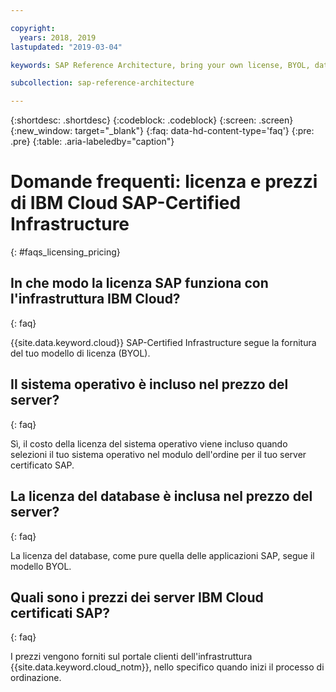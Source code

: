 ```yaml
---

copyright:
  years: 2018, 2019
lastupdated: "2019-03-04"

keywords: SAP Reference Architecture, bring your own license, BYOL, database

subcollection: sap-reference-architecture

---
```


{:shortdesc: .shortdesc}
{:codeblock: .codeblock}
{:screen: .screen}
{:new_window: target="_blank"}
{:faq: data-hd-content-type='faq'}
{:pre: .pre}
{:table: .aria-labeledby="caption"}

# Domande frequenti: licenza e prezzi di IBM Cloud SAP-Certified Infrastructure
{: #faqs_licensing_pricing}

## In che modo la licenza SAP funziona con l'infrastruttura IBM Cloud?
{: faq}

{{site.data.keyword.cloud}} SAP-Certified Infrastructure segue la fornitura del tuo modello di licenza (BYOL).

## Il sistema operativo è incluso nel prezzo del server?
{: faq}

Sì, il costo della licenza del sistema operativo viene incluso quando selezioni il tuo sistema operativo nel modulo dell'ordine per il tuo server certificato SAP.

## La licenza del database è inclusa nel prezzo del server?
{: faq}

La licenza del database, come pure quella delle applicazioni SAP, segue il modello BYOL.

## Quali sono i prezzi dei server IBM Cloud certificati SAP?
{: faq}

I prezzi vengono forniti sul portale clienti dell'infrastruttura {{site.data.keyword.cloud_notm}}, nello specifico quando inizi il processo di ordinazione.
